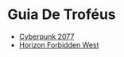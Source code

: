 # Guia De Troféus

- [Cyberpunk 2077](/cyberpunk-2077.md)
- [Horizon Forbidden West](/horizon-forbidden-west.md)
